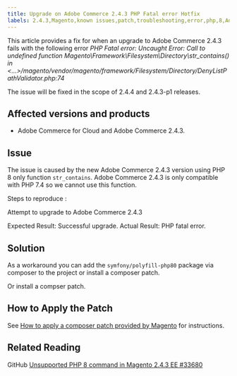 ```yaml
---
title: Upgrade on Adobe Commerce 2.4.3 PHP Fatal error Hotfix
labels: 2.4.3,Magento,known issues,patch,troubleshooting,error,php,8,Adobe Commerce, cloud infrastructure
---
```


This article provides a fix for when an upgrade to Adobe Commerce 2.4.3 fails with the following error
*PHP Fatal error: Uncaught Error: Call to undefined function Magento\Framework\Filesystem\Directory\str_contains() in <...>/magento/vendor/magento/framework/Filesystem/Directory/DenyListPathValidator.php:74*

The issue will be fixed in the scope of 2.4.4 and 2.4.3-p1 releases.
## Affected versions and products

* Adobe Commerce for Cloud and Adobe Commerce 2.4.3.

## Issue

The issue is caused by the new Adobe Commerce 2.4.3 version using PHP 8 only function `str_contains`. Adobe Commerce 2.4.3 is only compatible with PHP 7.4 so we cannot  use this function.

 <span class="wysiwyg-underline">Steps to reproduce</span> :

Attempt to upgrade to Adobe Commerce 2.4.3

 <span class="wysiwyg-underline">Expected Result:</span> Successful upgrade.
 <span class="wysiwyg-underline">Actual Result:</span> PHP fatal error.

## Solution

As a workaround you can add the `symfony/polyfill-php80` package via composer to the project or install a composer patch.

Or install a compser patch. 
## How to Apply the Patch

See [How to apply a composer patch provided by Magento](https://support.magento.com/hc/en-us/articles/360028367731) for instructions.

## Related Reading
GitHub [Unsupported PHP 8 command in Magento 2.4.3 EE #33680](https://github.com/magento/magento2/issues/33680)
